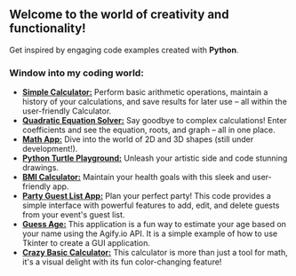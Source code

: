 ## Welcome to the world of creativity and functionality!
Get inspired by engaging code examples created with **Python**.

### Window into my coding world:
- [**Simple Calculator:**](https://github.com/hrosicka/SimpleCalculator) Perform basic arithmetic operations, maintain a history of your calculations, and save results for later use – all within the user-friendly Calculator.
- [**Quadratic Equation Solver:**](https://github.com/hrosicka/QuadraticEquationSolver) Say goodbye to complex calculations! Enter coefficients and see the equation, roots, and graph – all in one place.
- [**Math App:**](https://github.com/hrosicka/MathApp) Dive into the world of 2D and 3D shapes (still under development!).
- [**Python Turtle Playground:**](https://github.com/hrosicka/PythonBasicsTurtle) Unleash your artistic side and code stunning drawings.
- [**BMI Calculator:**](https://github.com/hrosicka/BMICalculator) Maintain your health goals with this sleek and user-friendly app.
- [**Party Guest List App:**](https://github.com/hrosicka/PyQtPartyList) Plan your perfect party! This code provides a simple interface with powerful features to add, edit, and delete guests from your event's guest list.
- [**Guess Age:**](https://github.com/hrosicka/GuessAge) This application is a fun way to estimate your age based on your name using the Agify.io API. It is a simple example of how to use Tkinter to create a GUI application.
- [**Crazy Basic Calculator:**](https://github.com/hrosicka/BasicCalculator) This calculator is more than just a tool for math, it's a visual delight with its fun color-changing feature!



<!---
hrosicka/hrosicka is a ✨ special ✨ repository because its `README.md` (this file) appears on your GitHub profile.
You can click the Preview link to take a look at your changes.
--->
